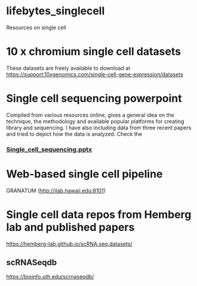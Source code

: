 # lifebytes_singlecell
Resources on single cell

# 10 x chromium single cell datasets
These datasets are freely available to download at https://support.10xgenomics.com/single-cell-gene-expression/datasets

# Single cell sequencing powerpoint
Compiled from various resources online, gives a general idea on the technique, the methodology and available popular platforms for creating library and sequencing. I have also including data from three recent papers and tried to depict how the data is analyzed.
Check the 
### [Single_cell_sequencing.pptx]


# Web-based single cell pipeline
GRANATUM (http://ilab.hawaii.edu:8101)

# Single cell data repos from Hemberg lab and published papers
https://hemberg-lab.github.io/scRNA.seq.datasets/
## scRNASeqdb
https://bioinfo.uth.edu/scrnaseqdb/

[Single_cell_sequencing.pptx]: https://github.com/srithegreat/lifebytes_singlecell/blob/master/SingleCell_Sequencing.pptx
